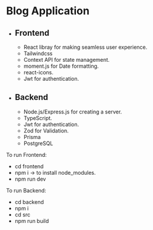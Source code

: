 
# Blog Application

+ ## Frontend
    + React libray for making seamless user experience.
    + Tailwindcss
    + Context API for state management.
    + moment.js for Date formatting.
    + react-icons.
    + Jwt for authentication.

+ ## Backend
    + Node.js/Express.js for creating a server.
    + TypeScript.
    + Jwt for authentication.
    + Zod for Validation.
    + Prisma
    + PostgreSQL


To run Frontend: 
+ cd frontend
+ npm i  -> to install node_modules.
+ npm run dev

To run Backend: 
+ cd backend
+ npm i
+ cd src
+ npm run build 






